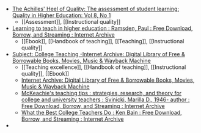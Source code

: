 - [The Achilles' Heel of Quality: The assessment of student learning: Quality in Higher Education: Vol 8, No 1](https://www.tandfonline.com/doi/abs/10.1080/13538320220127506)
	- [[Assessment]], [[Instructional quality]]
- [Learning to teach in higher education : Ramsden, Paul : Free Download, Borrow, and Streaming : Internet Archive](https://archive.org/details/learningtoteachi0000rams)
	- [[Ebook]], [[Handbook of teaching]], [[Teaching]], [[Instructional quality]]
- [Subject: College Teaching -Internet Archive: Digital Library of Free & Borrowable Books, Movies, Music & Wayback Machine](https://archive.org/search?query=subject%3A%22College+teaching%22&sort=-downloads)
	- [[Teaching excellence]], [[Handbook of teaching]], [[Instructional quality]], [[Ebook]]
	- [Internet Archive: Digital Library of Free & Borrowable Books, Movies, Music & Wayback Machine](https://archive.org/search?query=subject%3A%22Higher+education+institutions+Teaching%22)
	- [McKeachie's teaching tips : strategies, research, and theory for college and university teachers : Svinicki, Marilla D., 1946- author : Free Download, Borrow, and Streaming : Internet Archive](https://archive.org/details/mckeachiesteachi0000svin)
	- [What the Best College Teachers Do : Ken Bain : Free Download, Borrow, and Streaming : Internet Archive](https://archive.org/details/whatbestcolleget00bain_0)
-